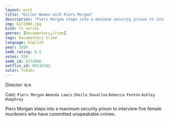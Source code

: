 ```yaml
---
layout: post
title: "Killer Women with Piers Morgan"
description: "Piers Morgan steps into a maximum security prison to interview five female murderers who have committed unspeakable crimes..."
img: 6172806.jpg
kind: tv series
genres: [Documentary,Crime]
tags: Documentary Crime 
language: English
year: 2016
imdb_rating: 6.5
votes: 558
imdb_id: 6172806
netflix_id: 80116762
color: 7c616c
---
```

Director: `N/A`  

Cast: `Piers Morgan` `Amanda Lewis` `Sheila Davalloo` `Rebecca Fenton` `Ashley Humphrey` 

Piers Morgan steps into a maximum security prison to interview five female murderers who have committed unspeakable crimes.